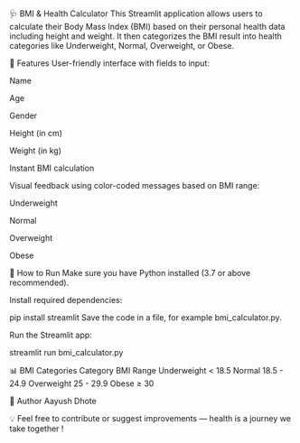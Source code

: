 🩺 BMI & Health Calculator
This Streamlit application allows users to calculate their Body Mass Index (BMI) based on their personal health data including height and weight. It then categorizes the BMI result into health categories like Underweight, Normal, Overweight, or Obese.

🔧 Features
User-friendly interface with fields to input:

Name

Age

Gender

Height (in cm)

Weight (in kg)

Instant BMI calculation

Visual feedback using color-coded messages based on BMI range:

Underweight

Normal

Overweight

Obese

🚀 How to Run
Make sure you have Python installed (3.7 or above recommended).

Install required dependencies:

pip install streamlit
Save the code in a file, for example bmi_calculator.py.

Run the Streamlit app:

streamlit run bmi_calculator.py

📊 BMI Categories
Category	BMI Range
Underweight	< 18.5
Normal	18.5 - 24.9
Overweight	25 - 29.9
Obese	≥ 30

👥 Author
Aayush Dhote

💡 Feel free to contribute or suggest improvements — health is a journey we take together !